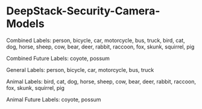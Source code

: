 # DeepStack-Security-Camera-Models

Combined Labels:
person, bicycle, car, motorcycle, bus, truck, bird, cat, dog, horse, sheep, cow, bear, deer, rabbit, raccoon, fox, skunk, squirrel, pig

Combined Future Labels:
coyote, possum

General Labels: person, bicycle, car, motorcycle, bus, truck

Animal Labels:
bird, cat, dog, horse, sheep, cow, bear, deer, rabbit, raccoon, fox, skunk, squirrel, pig

Animal Future Labels:
coyote, possum
